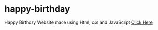 # happy-birthday
Happy Birthday Website made using Html, css and JavaScript
<a href="https://heinhtet-z.github.io/happy-birthday/" target="_blank">Click Here</a>
